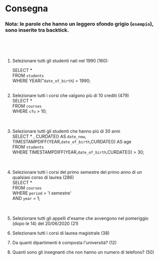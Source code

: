 # Consegna
### Nota: le parole che hanno un leggero sfondo grigio (`esempio`), sono inserite tra backtick. 
<br>
<br>
<br>

1. Selezionare tutti gli studenti nati nel 1990 (160): <br>

    SELECT * <br>
    FROM `students` <br>
    WHERE YEAR("`date_of_birth`) = 1990; 
    <br><br>

2. Selezionare tutti i corsi che valgono più di 10 crediti (479) <br>
    SELECT * <br>
    FROM `courses` <br>
    WHERE `cfu` > 10; <br>
    <br><br>


3. Selezionare tutti gli studenti che hanno più di 30 anni <br>
    SELECT * , CURDATE() AS `date_now`, TIMESTAMPDIFF(YEAR,`date_of_birth`,CURDATE()) AS age <br>
    FROM `students` <br>
    WHERE TIMESTAMPDIFF(YEAR,`date_of_birth`,CURDATE()) > 30; <br>
    <br><br>

4. Selezionare tutti i corsi del primo semestre del primo anno di un qualsiasi corso  di laurea (286) <br>
    SELECT *  <br>
    FROM `courses` <br>
    WHERE `period` = 'I semestre' <br>
    AND `year` = 1; <br>
    <br><br>

5. Selezionare tutti gli appelli d'esame che avvengono nel pomeriggio (dopo le 14)  del 20/06/2020 (21) <br>
    

6. Selezionare tutti i corsi di laurea magistrale (38) <br>


7. Da quanti dipartimenti è composta l'università? (12) <br>


8. Quanti sono gli insegnanti che non hanno un numero di telefono? (50) <br>